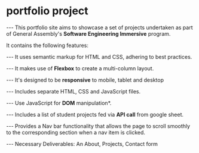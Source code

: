 # portfolio project

--- This portfolio site aims to showcase a set of projects undertaken as part of General Assembly's **Software Engineering Immersive** program.

It contains the following features:

--- It uses semantic markup for HTML and CSS, adhering to best practices.


--- It makes use of **Flexbox** to create a multi-column layout.


--- It's designed to be **responsive** to mobile, tablet and desktop


--- Includes separate HTML, CSS and JavaScript files.


--- Use JavaScript for **DOM** manipulation*.


--- Includes a list of student projects fed via **API call** from google sheet.


--- Provides a Nav bar functionality that allows the page to scroll smoothly to the corresponding section when a nav item is clicked.


--- Necessary Deliverables:
An About, Projects, Contact form
